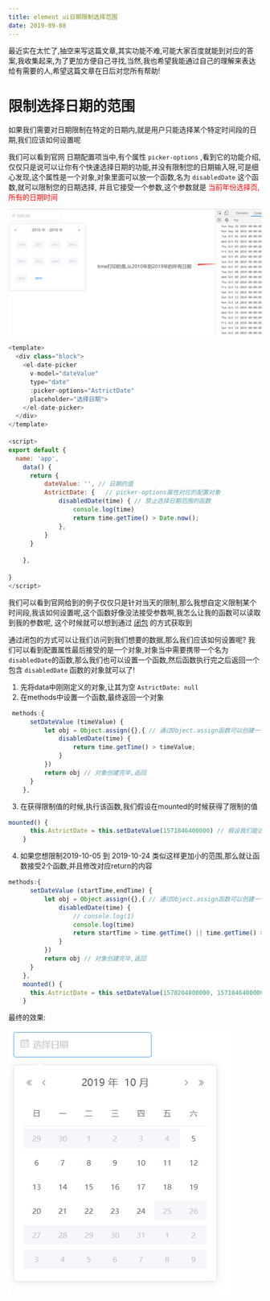 ```yaml
---
title: element ui日期限制选择范围
date: 2019-09-08
---
```


最近实在太忙了,抽空来写这篇文章,其实功能不难,可能大家百度就能到对应的答案,我收集起来,为了更加方便自己寻找,当然,我也希望我能通过自己的理解来表达给有需要的人,希望这篇文章在日后对您所有帮助!


# 限制选择日期的范围 #
如果我们需要对日期限制在特定的日期内,就是用户只能选择某个特定时间段的日期,我们应该如何设置呢

我们可以看到官网 日期配置项当中,有个属性 `picker-options` ,看到它的功能介绍,仅仅只是说可以让你有个快速选择日期的功能,并没有限制您的日期输入呀,可是细心发现,这个属性是一个对象,对象里面可以放一个函数,名为 `disabledDate` 这个函数,就可以限制您的日期选择, 并且它接受一个参数,这个参数就是 <span style="color: red"> 当前年份选择页,所有的日期时间 </span>

<img src='/work/Vue/ele-data1.png'>

```js
<template>
  <div class="block">
    <el-date-picker
      v-model="dateValue"
      type="date"
      :picker-options="AstrictDate"
      placeholder="选择日期">
    </el-date-picker>
  </div>
</template>

<script>
export default {
  name: 'app',
    data() {
      return {
          dateValue: '', // 日期的值
          AstrictDate: {   // picker-options属性对应的配置对象
              disabledDate(time) { // 禁止选择日期范围的函数
                  console.log(time)
                  return time.getTime() > Date.now();
              },
          }
      }

    },

}
</script>
```




我们可以看到官网给到的例子仅仅只是针对当天的限制,那么我想自定义限制某个时间段,我该如何设置呢,这个函数好像没法接受参数啊,我怎么让我的函数可以读取到我的参数呢, 这个时候就可以想到通过 [闭包](https://www.yjdzm.com/article/JavaScript/interview/%E4%BB%80%E4%B9%88%E6%98%AF%E9%97%AD%E5%8C%85.html) 的方式获取到

通过闭包的方式可以让我们访问到我们想要的数据,那么我们应该如何设置呢? 我们可以看到配置属性最后接受的是一个对象,对象当中需要携带一个名为 `disabledDate`的函数,那么我们也可以设置一个函数,然后函数执行完之后返回一个包含 `disabledDate` 函数的对象就可以了!

1. 先将data中刚刚定义的对象,让其为空 `AstrictDate: null`
2. 在methods中设置一个函数,最终返回一个对象
```js
 methods:{
      setDateValue (timeValue) {
          let obj = Object.assign({},{ // 通过Object.assign函数可以创建一个对象,如果您想添加快速选择的相应属性设置,有可以继续增加
              disabledDate(time) {
                  return time.getTime() > timeValue;
              }
          })
          return obj // 对象创建完毕,返回
      }
    },
```
3. 在获得限制值的时候,执行该函数,我们假设在mounted的时候获得了限制的值
```js
mounted() {
      this.AstrictDate = this.setDateValue(1571846400000) // 假设我们能选择的时间不能大于2019.10.24号
    }
```

4. 如果您想限制2019-10-05 到 2019-10-24 类似这样更加小的范围,那么就让函数接受2个函数,并且修改对应return的内容

```js
methods:{
      setDateValue (startTime,endTime) {
          let obj = Object.assign({},{ // 通过Object.assign函数可以创建一个对象,如果您想添加快速选择的相应属性设置,有可以继续增加
              disabledDate(time) {
                  // console.log(1)
                  console.log(time)
                  return startTime > time.getTime() || time.getTime() > endTime
              }
          })
          return obj // 对象创建完毕,返回
      }
    },
    mounted() {
      this.AstrictDate = this.setDateValue(1570204800000, 1571846400000) 
    }

```

最终的效果:

<img src='/work/Vue/ele-data2.png'>